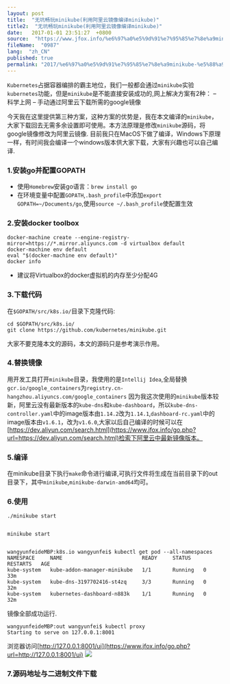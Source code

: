 ```yaml
---
layout: post
title:  "无坑畅玩minikube(利用阿里云镜像编译minikube)"
title2:  "无坑畅玩minikube(利用阿里云镜像编译minikube)"
date:   2017-01-01 23:51:27  +0800
source:  "https://www.jfox.info/%e6%97%a0%e5%9d%91%e7%95%85%e7%8e%a9minikube-%e5%88%a9%e7%94%a8%e9%98%bf%e9%87%8c%e4%ba%91%e9%95%9c%e5%83%8f%e7%bc%96%e8%af%91minikube.html"
fileName:  "0987"
lang:  "zh_CN"
published: true
permalink: "2017/%e6%97%a0%e5%9d%91%e7%95%85%e7%8e%a9minikube-%e5%88%a9%e7%94%a8%e9%98%bf%e9%87%8c%e4%ba%91%e9%95%9c%e5%83%8f%e7%bc%96%e8%af%91minikube.html"
---
```


`Kubernetes`占据容器编排的霸主地位，我们一般都会通过`minikube`实验`kubernetes`功能，但是`minikube`是不能直接安装成功的,网上解决方案有2种：
– 科学上网
– 手动通过阿里云下载所需的google镜像

今天我在这里提供第三种方案，这种方案的优势是，我在本文编译的`minikube`，大家下载回去无需多余设置即可使用。本方法原理是修改`minikube`源码，将google镜像修改为阿里云镜像.
目前我只在MacOS下做了编译，Windows下原理一样，有时间我会编译一个windows版本供大家下载，大家有兴趣也可以自己编译.

### 1.安装go并配置GOPATH

- 使用`Homebrew`安装go语言：`brew install go`
- 在环境变量中配置`GOPATH`,`.bash_profile`中添加`export GOPATH=~/Documents/go`,使用`source ~/.bash_profile`使配置生效

### 2.安装docker toolbox

    docker-machine create --engine-registry-mirror=https://*.mirror.aliyuncs.com -d virtualbox default
    docker-machine env default
    eval "$(docker-machine env default)"
    docker info
    

- 建议将Virtualbox的docker虚拟机的内存至少分配4G

### 3.下载代码

在`$GOPATH/src/k8s.io/`目录下克隆代码:

    cd $GOPATH/src/k8s.io/
    git clone https://github.com/kubernetes/minikube.git
    

大家不要克隆本文的源码，本文的源码只是参考演示作用。

### 4.替换镜像

用开发工具打开`minikube`目录，我使用的是`Intellij Idea`,全局替换`gcr.io/google_containers`为`registry.cn-hangzhou.aliyuncs.com/google_containers`
因为我这次使用的`minikube`版本较新，阿里云没有最新版本的`kube-dns`和`kube-dashboard`，所以`kube-dns-controller.yaml`中的image版本由`1.14.2`改为`1.14.1`,`dashboard-rc.yaml`中的image版本由`v1.6.1`，改为`v1.6.0`,大家以后自己编译的时候可以在[https://dev.aliyun.com/search.html](https://www.jfox.info/go.php?url=https://dev.aliyun.com/search.html)检索下阿里云中最新镜像版本。

### 5.编译

在minikube目录下执行`make`命令进行编译,可执行文件将生成在当前目录下的out目录下，其中`minikube`,`minikube-darwin-amd64`均可。

### 6.使用

    ./minikube start
    

    minikube start
    

    wangyunfeideMBP:k8s.io wangyunfei$ kubectl get pod --all-namespaces
    NAMESPACE     NAME                          READY     STATUS    RESTARTS   AGE
    kube-system   kube-addon-manager-minikube   1/1       Running   0          33m
    kube-system   kube-dns-3197702416-st4zq     3/3       Running   0          32m
    kube-system   kubernetes-dashboard-n883k    1/1       Running   0          32m
    

镜像全部成功运行.

    wangyunfeideMBP:out wangyunfei$ kubectl proxy
    Starting to serve on 127.0.0.1:8001
    

浏览器访问[http://127.0.0.1:8001/ui](https://www.jfox.info/go.php?url=http://127.0.0.1:8001/ui)
![](102b313.png)

### 7.源码地址与二进制文件下载
